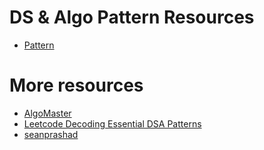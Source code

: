 # DS & Algo Pattern Resources

- [Pattern](https://github.com/nits2010/DataStructureAlgo/blob/preparation-2025/DSA_Pattern/README.md)

# More resources 

- [AlgoMaster](https://blog.algomaster.io/p/15-leetcode-patterns)
- [Leetcode Decoding Essential DSA Patterns](https://leetcode.com/discuss/study-guide/4336794/Decoding-Essential-DSA-Patterns/)
- [seanprashad](https://seanprashad.com/leetcode-patterns/)